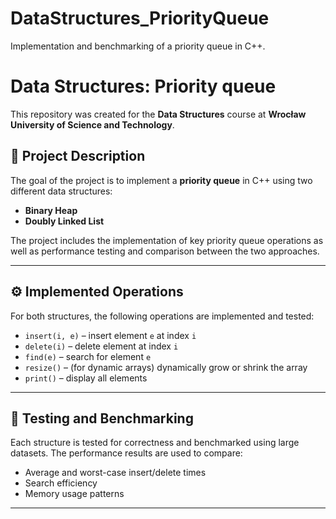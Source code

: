 # DataStructures_PriorityQueue
Implementation and benchmarking of a priority queue in C++.

# Data Structures: Priority queue

This repository was created for the **Data Structures** course at **Wrocław University of Science and Technology**.

## 📌 Project Description
The goal of the project is to implement a **priority queue** in C++ using two different data structures:

- **Binary Heap**
- **Doubly Linked List**

The project includes the implementation of key priority queue operations as well as performance testing and comparison between the two approaches.

---

## ⚙️ Implemented Operations

For both structures, the following operations are implemented and tested:

- `insert(i, e)` – insert element `e` at index `i`
- `delete(i)` – delete element at index `i`
- `find(e)` – search for element `e`
- `resize()` – (for dynamic arrays) dynamically grow or shrink the array
- `print()` – display all elements

---

## 🧪 Testing and Benchmarking

Each structure is tested for correctness and benchmarked using large datasets. The performance results are used to compare:

- Average and worst-case insert/delete times
- Search efficiency
- Memory usage patterns

---

